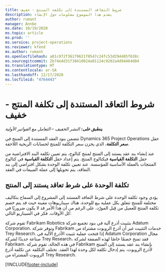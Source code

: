 ```yaml
---
title: شروط التعاقد المستندة إلى تكلفة المنتج - خفيف
description: يقدم هذا الموضوع معلومات حول الإنشاء
author: rumant
manager: Annbe
ms.date: 10/19/2020
ms.topic: article
ms.prod: ''
ms.service: project-operations
ms.reviewer: kfend
ms.author: rumant
ms.openlocfilehash: a81c972f36179621f0547c24fc53d294485f638c
ms.sourcegitcommit: 2b74edd31f38410024a01124c9202a4d94464d04
ms.translationtype: HT
ms.contentlocale: ar-SA
ms.lasthandoff: 12/17/2020
ms.locfileid: "4764443"
---
```

# <a name="cost-product-based-contract-lines---lite"></a>شروط التعاقد المستندة إلى تكلفة المنتج - خفيف

_**ينطبق على:** النشر الخفيف – التعامل مع الفواتير الأولية_


تتضمن بنود العقد المستندة إلى المنتج في Dynamics 365 Project Operations حقل **سعر التكلفة**، الذي يخزن سعر التكلفة للمنتج لحسابات الربحية اللاحقة.

عند إنشاء بند عقد يستند إلى المنتج لمنتج كتالوج، يتم تعيين تكلفة البند الافتراضية من حقل **التكلفة القياسية** فيكتالوج المنتج. يتم إعداد حقل **التكلفة القياسية** في كتالوج المنتجات بالعملة الأساسية للمؤسسة. عند تعيين تكلفة الوحدة بشكل افتراضي إلى بند التعاقد، يتم تحويلها إلى عملة المبيعات في العقد.

## <a name="unit-cost-on-a-product-based-contract-line"></a>تكلفة الوحدة على شرط تعاقد يستند إلى المنتج

يؤدي وجود تكلفة الوحدة على شرط التعاقد المستند إلى المشروع إلى السماح بتكاليف مختلفة للمنتج تتعلق بكل عملية بيع للوحدة. هناك سيناريوهات معينة حيث قد يتم خصم تكلفة المنتج للعميل من قِبل المورّد، على الرغم من أن هذا الأمر قد لا يكون ضروريًا في كل الأوقات. فكر في السيناريو التالي:

تقوم شركة Fabrikam Robotics بتثبيت أذرع آلية في بنود تجميع شركة Adatum Corporation. وتوفر شركة Fabrikam خدمات التثبيت غير أن أذرع الروبوت مشتراة من Trey Research. إذا فتحت عملية تثبيت الأذرع الآلية في Adatum Corporation مجال صناعة جديدًا لشركة Trey Research، فقد تمنح خصمًا خاصًا لهذه الصفقة لشركة Fabrikam. في هذه الحالة، تقوم شركة Fabrikam بإنشاء بند عقد يستند إلى المنتج لأذرع الروبوت. يتم إدخال تكلفة لكل وحدة لهذا العقد. تختلف التكلفة عن تكلفة أذرع الروبوت المشتراة من Trey Research.


[!INCLUDE[footer-include](../../includes/footer-banner.md)]